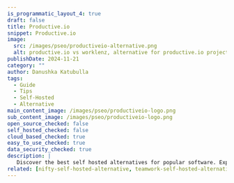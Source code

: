 ```yaml
---
is_programmatic_layout_4: true
draft: false
title: Productive.io
snippet: Productive.io
image:
  src: /images/pseo/productiveio-alternative.png
  alt: productive.io vs worklenz, alternative for productive.io project managemet tool, task management, resource management, productivity, self-hosted
publishDate: 2024-11-21
category: ""
author: Danushka Katubulla
tags:
  - Guide
  - Tips
  - Self-Hosted
  - Alternative
main_content_image: /images/pseo/productiveio-logo.png
sub_content_image: /images/pseo/productiveio-logo.png
open_source_checked: false
self_hosted_checked: false
cloud_based_checked: true
easy_to_use_checked: true
data_security_checked: true
description: |
   Discover the best self hosted alternatives for popular software. Explore our comprehensive guides and find the perfect solution for your needs today.
related: [nifty-self-hosted-alternative, teamwork-self-hosted-alternative, trello-self-hosted-alternative, airtable-self-hosted-alternative]
---
```

